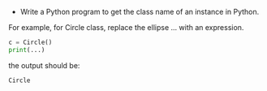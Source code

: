 * Write a Python program to get the class name of an instance in Python.

For example, for Circle class, replace the ellipse ... with an expression.

```py
c = Circle()
print(...)
```

the output should be:
```
Circle
```